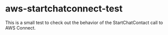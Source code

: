 # aws-startchatconnect-test
This is a small test to check out the behavior of the StartChatContact call to AWS Connect.
